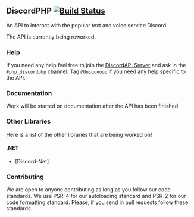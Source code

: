 ## DiscordPHP [![Build Status](https://travis-ci.org/teamreflex/DiscordPHP.svg?branch=master)](https://travis-ci.org/teamreflex/DiscordPHP)

An API to interact with the popular text and voice service Discord.

The API is currently being reworked.

### Help

If you need any help feel free to join the [DiscordAPI Server](https://discord.gg/0SBTUU1wZTX3afOb) and ask in the `#php_discordphp` channel. Tag `@Uniquoooo` if you need any help specific to the API.

### Documentation

Work will be started on documentation after the API has been finished. 

### Other Libraries

Here is a list of the other libraries that are being worked on!

#### .NET

- [Discord-Net]

### Contributing

We are open to anyone contributing as long as you follow our code standards. We use PSR-4 for our autoloading standard and PSR-2 for our code formatting standard. Please, if you send in pull requests follow these standards.